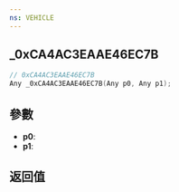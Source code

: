 ```yaml
---
ns: VEHICLE
---
```

## _0xCA4AC3EAAE46EC7B

```c
// 0xCA4AC3EAAE46EC7B
Any _0xCA4AC3EAAE46EC7B(Any p0, Any p1);
```


## 參數
* **p0**: 
* **p1**: 

## 返回值
